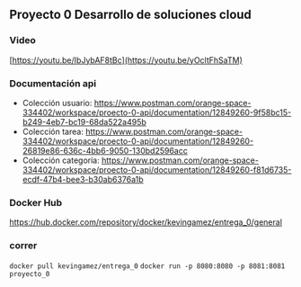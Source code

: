 ## Proyecto 0 Desarrollo de soluciones cloud
### Video
[https://youtu.be/IbJybAF8tBc](https://youtu.be/yOcltFhSaTM)
### Documentación api
* Colección usuario: https://www.postman.com/orange-space-334402/workspace/proecto-0-api/documentation/12849260-9f58bc15-b249-4eb7-bc19-68da522a495b
* Colección tarea: https://www.postman.com/orange-space-334402/workspace/proecto-0-api/documentation/12849260-26819e86-636c-4bb6-9050-130bd2596acc
* Colección categoría: https://www.postman.com/orange-space-334402/workspace/proecto-0-api/documentation/12849260-f81d6735-ecdf-47b4-bee3-b30ab6376a1b
### Docker Hub
https://hub.docker.com/repository/docker/kevingamez/entrega_0/general

### correr
`docker pull kevingamez/entrega_0`
`docker run -p 8080:8080 -p 8081:8081 proyecto_0`
